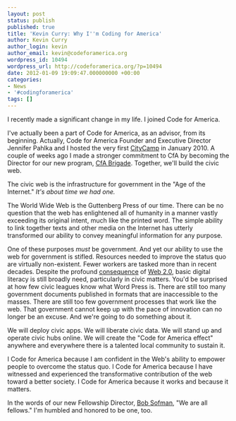 ```yaml
---
layout: post
status: publish
published: true
title: 'Kevin Curry: Why I''m Coding for America'
author: Kevin Curry
author_login: kevin
author_email: kevin@codeforamerica.org
wordpress_id: 10494
wordpress_url: http://codeforamerica.org/?p=10494
date: 2012-01-09 19:09:47.000000000 +00:00
categories:
- News
- '#codingforamerica'
tags: []
---
```

I recently made a significant change in my life. I joined Code for America.

I've actually been a part of Code for America, as an advisor, from its beginning. Actually, Code for America Founder and Executive Director Jennifer Pahlka and I hosted the very first <a title="CityCamp home" href="http://citycamp.govfresh.com/" target="_blank">CityCamp</a> in January 2010. A couple of weeks ago I made a stronger commitment to CfA by becoming the Director for our new program, <a title="Brigade home" href="http://codeforamerica.org/brigade" target="_blank">CfA Brigade</a>. Together, we'll build the civic web.

The civic web is the infrastructure for government in the "Age of the Internet." <em>It's about time we had one.</em>

<em></em>The World Wide Web is the Guttenberg Press of our time. There can be no question that the web has enlightened all of humanity in a manner vastly exceeding its original intent, much like the printed word. The simple ability to link together texts and other media on the Internet has utterly transformed our ability to convey meaningful information for any purpose.

One of these purposes <em>must</em> be government. And yet our ability to use the web for government is stifled. Resources needed to improve the status quo are virtually non-existent. Fewer workers are tasked more than in recent decades. Despite the profound <a title="merriam-webster" href="http://www.merriam-webster.com/dictionary/consequence" target="_blank">consequence</a> of <a title="Tim O'Reilly's paper" href="http://oreilly.com/web2/archive/what-is-web-20.html" target="_blank">Web 2.0</a>, basic digital literacy is still broadly need, particularly in civic matters. You'd be surprised at how few civic leagues know what Word Press is. There are still too many government documents published in formats that are inaccessible to the masses. There are still too few government processes that work like the web. That government cannot keep up with the pace of innovation can no longer be an excuse. And we're going to do something about it.

We will deploy civic apps. We will liberate civic data. We will stand up and operate civic hubs online. We will create the "Code for America effect" anywhere and everywhere there is a talented local community to sustain it.

I Code for America because I am confident in the Web's ability to empower people to overcome the status quo. I Code for America because I have witnessed and experienced the transformative contribution of the web toward a better society. I Code for America because it works and because it matters.

In the words of our new Fellowship Director, <a title="who we are" href="http://codeforamerica.org/who-we-are/" target="_blank">Bob Sofman</a>, "We are all fellows." I'm humbled and honored to be one, too.
